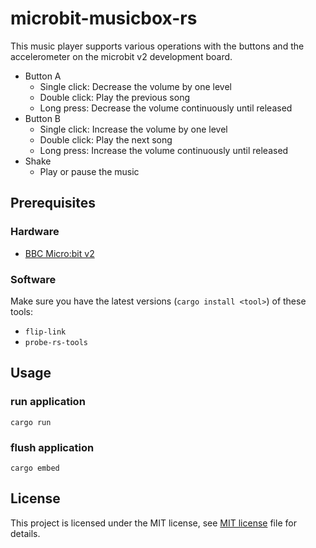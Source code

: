 # microbit-musicbox-rs

This music player supports various operations with the buttons and the accelerometer on the microbit v2 development board.

- Button A
  - Single click: Decrease the volume by one level
  - Double click: Play the previous song
  - Long press: Decrease the volume continuously until released
- Button B
  - Single click: Increase the volume by one level
  - Double click: Play the next song
  - Long press: Increase the volume continuously until released
- Shake
  - Play or pause the music

## Prerequisites

### Hardware

* [BBC Micro:bit v2](https://microbit.org/new-microbit/)

### Software

Make sure you have the latest versions (`cargo install <tool>`) of these tools:

* `flip-link`
* `probe-rs-tools`

## Usage

### run application

```
cargo run
```

### flush application

```
cargo embed
```

## License

This project is licensed under the MIT license, see [MIT license](LICENSE) file for details.
